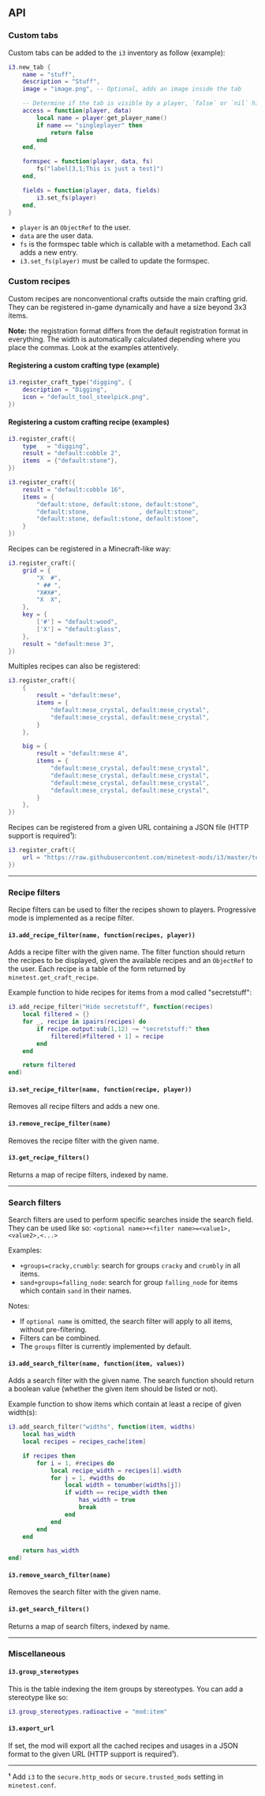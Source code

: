 ## API

### Custom tabs

Custom tabs can be added to the `i3` inventory as follow (example):

```Lua
i3.new_tab {
	name = "stuff",
	description = "Stuff",
	image = "image.png", -- Optional, adds an image inside the tab

	-- Determine if the tab is visible by a player, `false` or `nil` hide the tab
	access = function(player, data)
		local name = player:get_player_name()
		if name == "singleplayer" then
			return false
		end
	end,

	formspec = function(player, data, fs)
		fs("label[3,1;This is just a test]")
	end,

	fields = function(player, data, fields)
		i3.set_fs(player)
	end,
}
```

- `player` is an `ObjectRef` to the user.
- `data` are the user data.
- `fs` is the formspec table which is callable with a metamethod. Each call adds a new entry.
- `i3.set_fs(player)` must be called to update the formspec.

### Custom recipes

Custom recipes are nonconventional crafts outside the main crafting grid.
They can be registered in-game dynamically and have a size beyond 3x3 items.

**Note:** the registration format differs from the default registration format in everything.
The width is automatically calculated depending where you place the commas. Look at the examples attentively.

#### Registering a custom crafting type (example)

```Lua
i3.register_craft_type("digging", {
	description = "Digging",
	icon = "default_tool_steelpick.png",
})
```

#### Registering a custom crafting recipe (examples)

```Lua
i3.register_craft({
	type   = "digging",
	result = "default:cobble 2",
	items  = {"default:stone"},
})
```

```Lua
i3.register_craft({
	result = "default:cobble 16",
	items = {
		"default:stone, default:stone, default:stone",
		"default:stone,              , default:stone",
		"default:stone, default:stone, default:stone",
	}
})
```

Recipes can be registered in a Minecraft-like way:

```Lua
i3.register_craft({
	grid = {
		"X  #",
		" ## ",
		"X#X#",
		"X  X",
	},
	key = {
		['#'] = "default:wood",
		['X'] = "default:glass",
	},
	result = "default:mese 3",
})
```

Multiples recipes can also be registered:

```Lua
i3.register_craft({
	{
		result = "default:mese",
		items = {
			"default:mese_crystal, default:mese_crystal",
			"default:mese_crystal, default:mese_crystal",
		}
	},

	big = {
		result = "default:mese 4",
		items = {
			"default:mese_crystal, default:mese_crystal",
			"default:mese_crystal, default:mese_crystal",
			"default:mese_crystal, default:mese_crystal",
			"default:mese_crystal, default:mese_crystal",
		}
	},
})
```

Recipes can be registered from a given URL containing a JSON file (HTTP support is required¹):

```Lua
i3.register_craft({
	url = "https://raw.githubusercontent.com/minetest-mods/i3/master/test.json"
})
```

---

### Recipe filters

Recipe filters can be used to filter the recipes shown to players. Progressive
mode is implemented as a recipe filter.

#### `i3.add_recipe_filter(name, function(recipes, player))`

Adds a recipe filter with the given name. The filter function should return the
recipes to be displayed, given the available recipes and an `ObjectRef` to the
user. Each recipe is a table of the form returned by
`minetest.get_craft_recipe`.

Example function to hide recipes for items from a mod called "secretstuff":

```lua
i3.add_recipe_filter("Hide secretstuff", function(recipes)
	local filtered = {}
	for _, recipe in ipairs(recipes) do
		if recipe.output:sub(1,12) ~= "secretstuff:" then
			filtered[#filtered + 1] = recipe
		end
	end

	return filtered
end)
```

#### `i3.set_recipe_filter(name, function(recipe, player))`

Removes all recipe filters and adds a new one.

#### `i3.remove_recipe_filter(name)`

Removes the recipe filter with the given name.

#### `i3.get_recipe_filters()`

Returns a map of recipe filters, indexed by name.

---

### Search filters

Search filters are used to perform specific searches inside the search field.
They can be used like so: `<optional name>+<filter name>=<value1>,<value2>,<...>`

Examples:

- `+groups=cracky,crumbly`: search for groups `cracky` and `crumbly` in all items.
- `sand+groups=falling_node`: search for group `falling_node` for items which contain `sand` in their names.

Notes:
- If `optional name` is omitted, the search filter will apply to all items, without pre-filtering.
- Filters can be combined.
- The `groups` filter is currently implemented by default.

#### `i3.add_search_filter(name, function(item, values))`

Adds a search filter with the given name.
The search function should return a boolean value (whether the given item should be listed or not).

Example function to show items which contain at least a recipe of given width(s):

```lua
i3.add_search_filter("widths", function(item, widths)
	local has_width
	local recipes = recipes_cache[item]

	if recipes then
		for i = 1, #recipes do
			local recipe_width = recipes[i].width
			for j = 1, #widths do
				local width = tonumber(widths[j])
				if width == recipe_width then
					has_width = true
					break
				end
			end
		end
	end

	return has_width
end)
```

#### `i3.remove_search_filter(name)`

Removes the search filter with the given name.

#### `i3.get_search_filters()`

Returns a map of search filters, indexed by name.

---

### Miscellaneous

#### `i3.group_stereotypes`

This is the table indexing the item groups by stereotypes.
You can add a stereotype like so:

```Lua
i3.group_stereotypes.radioactive = "mod:item"
```

#### `i3.export_url`

If set, the mod will export all the cached recipes and usages in a JSON format
to the given URL (HTTP support is required¹).

---

**¹** Add `i3` to the `secure.http_mods` or `secure.trusted_mods` setting in `minetest.conf`.
